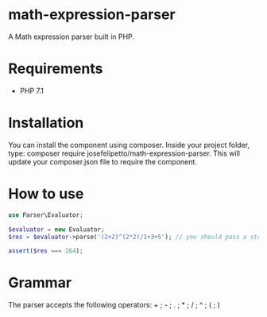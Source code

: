 # math-expression-parser
A Math expression parser built in PHP.

# Requirements
* PHP 7.1

# Installation
You can install the component using composer. 
Inside your project folder, type: composer require josefelipetto/math-expression-parser. This will update your
composer.json file to require the component. 

# How to use
```php
use Parser\Evaluator;

$evaluator = new Evaluator;
$res = $evaluator->parse('(2+2)^(2*2)/1+3+5'); // you should pass a string as argument

assert($res === 264); 
```

# Grammar

The parser accepts the following operators: +  ; - ; . ; * ; / ; ^ ; ( ; )
